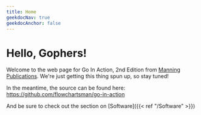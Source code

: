 ```yaml
---
title: Home
geekdocNav: true
geekdocAnchor: false
---
```

# Hello, Gophers!

Welcome to the web page for Go In Action, 2nd Edition from [Manning Publications](https://www.manning.com/). We're just getting this thing spun up, so stay tuned!

In the meantime, the source can be found here: https://github.com/flowchartsman/go-in-action

And be sure to check out the section on [Software]({{< ref "/Software" >}})
